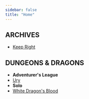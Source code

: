 ```yaml
---
sidebar: false
title: "Home"
---
```


## ARCHIVES
- [Keep Right](archives/keep-right)

## DUNGEONS & DRAGONS

- **Adventurer's League**
- [Ury](dnd/al/ury)
- **Solo**
- [White Dragon's Blood](dnd/solo/white-dragons-blood)
